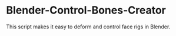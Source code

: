 # Blender-Control-Bones-Creator
This script makes it easy to deform and control face rigs in Blender.
